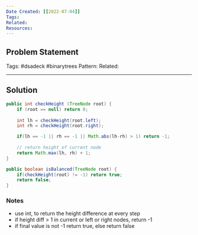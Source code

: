 ```yaml
---
Date Created: [[2022-07-04]]
Tags: 
Related: 
Resources: 
---
```


## Problem Statement


Tags:  #dsadeck  #binarytrees 
Pattern: 
Related: 

---

## Solution
``` java
public int checkHeight (TreeNode root) {
	if (root == null) return 0;
	
	int lh = checkHeight(root.left);
	int rh = checkHeight(root.right);

	if(lh == -1 || rh == -1 || Math.abs(lh-rh) > 1) return -1;
		
	// return height of current node
	return Math.max(lh, rh) + 1;
}

public boolean isBalanced(TreeNode root) {
	if(checkHeight(root) != -1) return true;
	return false;
}
```

### Notes
- use int, to return the height difference  at every step
- if height diff > 1 in current or left or right nodes, return -1
- if final value is not -1 return true, else return false

